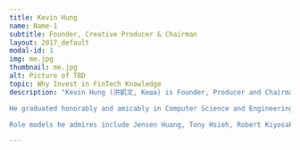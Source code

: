 ```yaml
---
title: Kevin Hung
name: Name-1
subtitle: Founder, Creative Producer & Chairman
layout: 2017_default
modal-id: 1
img: me.jpg
thumbnail: me.jpg
alt: Picture of TBD
topic: Why Invest in FinTech Knowledge
description: "Kevin Hung (洪凱文, Кеша) is Founder, Producer and Chairman of inaugural Birthday Cryptocurrency Conference 2018 and is an aspiring amateur artist, entrepreneur and world renown Imagineer who mixes, marries and combines diverse branches of knowledge learned and observed from creative visualization, meditation, lucid dreaming, public speaking and decentralization into a potent, positive power and force for Good.<br> <br>

He graduated honorably and amicably in Computer Science and Engineering Major-Mathematics Minor from University of California where he Co-Founded the Data Science Student Society in San Diego, meanwhile gaining 5 years of professional internships, engineering positions and contract projects under his belt with companies like Yelp, Qualcomm, Doctible, Supermicro and 5 months of cryptocurrency startup work experience in the sustainable energy blockchain space.<br> <br> 

Role models he admires include Jensen Huang, Tony Hsieh, Robert Kiyosaki, and Jerry Yang, Co-Founder of Yahoo and Marissa Mayer, hoping to revive the glory of the tech giant into newly successful reincarnated ventures and brainchildren for future young generations to enjoy and prosper."

---
```

